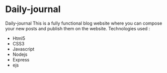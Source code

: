 # Daily-journal
Daily-journal
This is a fully functional blog website where you can compose your new posts and publish them on the website. Technologies used :

* Html5
* CSS3
* Javascript
* Nodejs
* Express
* ejs
